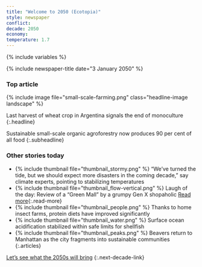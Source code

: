 ```yaml
---
title: "Welcome to 2050 (Ecotopia)"
style: newspaper
conflict: 
decade: 2050
economy: 
temperature: 1.7
---
```


{% include variables %}

{% include newspaper-title date="3 January 2050" %}

### Top article

{% include image file="small-scale-farming.png" class="headline-image landscape" %}

Last harvest of wheat crop in Argentina signals the end of monoculture
{:.headline}

Sustainable small-scale organic agroforestry now produces 90 per cent of all food
{:.subheadline}

### Other stories today

- {% include thumbnail file="thumbnail_stormy.png" %} “We’ve turned the tide, but we should expect more disasters in the coming decade,” say climate experts, pointing to stabilizing temperatures
- {% include thumbnail file="thumbnail_flow-vertical.png" %} Laugh of the day: Review of a “Green Mall” by a grumpy Gen X shopaholic [Read more](story_green-mall-review.html){:.read-more}
- {% include thumbnail file="thumbnail_people.png" %} Thanks to home insect farms, protein diets have improved significantly
- {% include thumbnail file="thumbnail_water.png" %} Surface ocean acidification stabilized within safe limits for shellfish
- {% include thumbnail file="thumbnail_peaks.png" %} Beavers return to Manhattan as the city fragments into sustainable communities
{:.articles}

[Let’s see what the 2050s will bring](chapter_who-looks-after-the-wild.html)
{:.next-decade-link}
